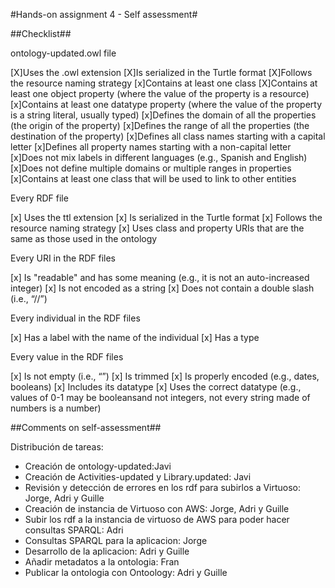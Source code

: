 #Hands-on assignment 4 - Self assessment#

##Checklist##

ontology-updated.owl file

[X]Uses the .owl extension
[X]Is serialized in the Turtle format
[X]Follows the resource naming strategy
[x]Contains at least one class
[X]Contains at least one object property (where the value of the property is a resource)
[x]Contains at least one datatype property (where the value of the property is a string literal, usually typed)
[x]Defines the domain of all the properties (the origin of the property)
[x]Defines the range of all the properties (the destination of the property)
[x]Defines all class names starting with a capital letter
[x]Defines all property names starting with a non-capital letter
[x]Does not mix labels in different languages (e.g., Spanish and English)
[x]Does not define multiple domains or multiple ranges in properties
[x]Contains at least one class that will be used to link to other entities

Every RDF file

[x] Uses the ttl extension
[x] Is serialized in the Turtle format
[x] Follows the resource naming strategy
[x] Uses class and property URIs that are the same as those used in the ontology

Every URI in the RDF files

[x] Is "readable" and has some meaning (e.g., it is not an auto-increased integer)
[x] Is not encoded as a string
[x] Does not contain a double slash (i.e., “//”)

Every individual in the RDF files

[x] Has a label with the name of the individual
[x] Has a type

Every value in the RDF files

[x] Is not empty (i.e., “”)
[x] Is trimmed
[x] Is properly encoded (e.g., dates, booleans)
[x] Includes its datatype
[x] Uses the correct datatype (e.g., values of 0-1 may be booleansand not integers, not every string made of numbers is a number)

##Comments on self-assessment##

Distribución de tareas:
- Creación de ontology-updated:Javi
- Creación de Activities-updated y Library.updated: Javi
- Revisión y detección de errores en los rdf para subirlos a Virtuoso: Jorge, Adri y Guille
- Creación de instancia de Virtuoso con AWS: Jorge, Adri y Guille
- Subir los rdf a la instancia de virtuoso de AWS para poder hacer consultas SPARQL: Adri
- Consultas SPARQL para la aplicacion: Jorge
- Desarrollo de la aplicacion: Adri y Guille
- Añadir metadatos a la ontologia: Fran
- Publicar la ontologia con Ontoology: Adri y Guille
